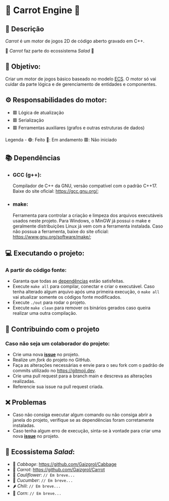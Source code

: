 # 🥕 Carrot Engine 🥕

## :book: Descrição

*Carrot* é um motor de jogos 2D de código aberto gravado em C++.

🥗 *Carrot* faz parte do ecossistema *Salad* 🥗

## :dart: Objetivo:

Criar um motor de jogos básico baseado no modelo [ECS](https://pt.wikipedia.org/wiki/Entity-component-system). O motor só vai cuidar da parte lógica e de gerenciamento de entidades e componentes.

## :gear: Responsabilidades do motor:

- 🟥 Lógica de atualização
- 🟥 Serialização
- 🟥 Ferramentas auxiliares (grafos e outras estruturas de dados)

Legenda - 🟢: Feito 🔶: Em andamento 🟥: Não iniciado


## <a name="dependencias"></a> :books: Dependências

- ### GCC (g++):
    
    Compilador de C++ da GNU, versão compatível com o padrão C++17. Baixe do site oficial: https://gcc.gnu.org/;

- ### make:
    
    Ferramenta para controlar a criação e limpeza dos arquivos executáveis usados neste projeto. Para Windows, o MinGW já possui o make e geralmente distribuições Linux já vem com a ferramenta instalada. Caso não possua a ferramenta, baixe do site oficial: https://www.gnu.org/software/make/;


## :computer: Executando o projeto:

### A partir do código fonte:

- Garanta que todas as [dependências](#dependencias) estão satisfeitas.
- Execute `make all` para compilar, conectar e criar o executável. Caso tenha alterado algum arquivo após uma primeira execução, o `make all` vai atualizar somente os códigos fonte modificados.
- Execute `./out` para rodar o projeto.
- Execute `make clean` para remover os binários gerados caso queira realizar uma outra compilação.


## :busts_in_silhouette: Contribuindo com o projeto

### Caso não seja um colaborador do projeto:

- Crie uma nova [**issue**](https://github.com/Gaizgrol/Carrot/issues) no projeto.
- Realize um *fork* do projeto no GitHub.
- Faça as alterações necessárias e envie para o seu fork com o padrão de commits utilizado no https://gitmoji.dev.
- Crie uma pull request para a branch main e descreva as alterações realizadas.
- Referencie sua issue na pull request criada.

## :x: Problemas

- Caso não consiga executar algum comando ou não consiga abrir a janela do projeto, verifique se as dependências foram corretamente instaladas.
- Caso tenha algum erro de execução, sinta-se à vontade para criar uma nova [**issue**](https://github.com/Gaizgrol/Carrot/issues) no projeto.

## 🥗 Ecossistema *Salad*:
- 🥬 *Cabbage*: https://github.com/Gaizgrol/Cabbage
- 🥕 *Carrot*: https://github.com/Gaizgrol/Carrot
- 🥦 *Cauliflower*: `// Em breve...`
- 🥒 *Cucumber*: `// Em breve...`
- 🌶️ *Chili*: `// Em breve...`
- 🌽 *Corn*: `// Em breve...`
